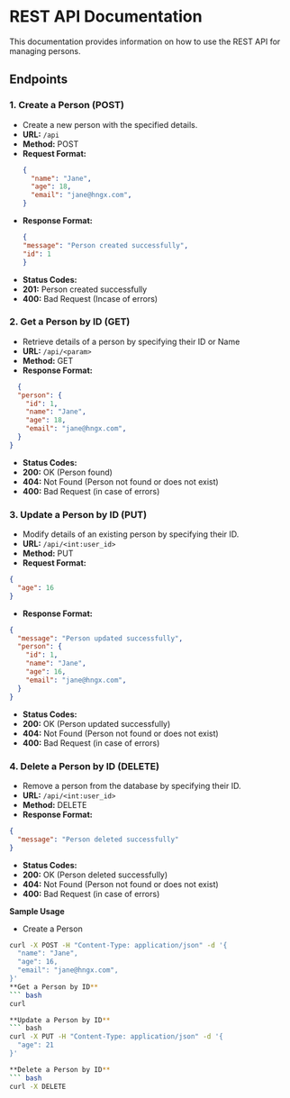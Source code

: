 # REST API Documentation

This documentation provides information on how to use the REST API for managing persons.


## Endpoints

### 1. Create a Person (POST)
- Create a new person with the specified details.
- **URL:** `/api`
- **Method:** POST
- **Request Format:**
  ```json
  {
    "name": "Jane",
    "age": 18,
    "email": "jane@hngx.com",
  }
  ```
- **Response Format:**
  ```json
  {
  "message": "Person created successfully",
  "id": 1
  }
  ```
- **Status Codes:**
- **201:** Person created successfully
- **400:** Bad Request (Incase of errors)

### 2. Get a Person by ID (GET)
- Retrieve details of a person by specifying their ID or Name
- **URL:** `/api/<param>`
- **Method:** GET
- **Response Format:**
``` json
  {
  "person": {
    "id": 1,
    "name": "Jane",
    "age": 18,
    "email": "jane@hngx.com",
  }
}
```
- **Status Codes:**
- **200:** OK (Person found)
- **404:** Not Found (Person not found or does not exist)
- **400:** Bad Request (in case of errors)

### 3. Update a Person by ID (PUT)
- Modify details of an existing person by specifying their ID.
- **URL:** `/api/<int:user_id>`
- **Method:** PUT
- **Request Format:**
``` json
{
  "age": 16
}
```
- **Response Format:**
``` json
{
  "message": "Person updated successfully",
  "person": {
    "id": 1,
    "name": "Jane",
    "age": 16,
    "email": "jane@hngx.com",
  }
}
```
- **Status Codes:**
- **200:** OK (Person updated successfully)
- **404:** Not Found (Person not found or does not exist)
- **400:** Bad Request (in case of errors)

### 4. Delete a Person by ID (DELETE)
- Remove a person from the database by specifying their ID.
- **URL:** `/api/<int:user_id>`
- **Method:** DELETE
- **Response Format:**
``` json
{
  "message": "Person deleted successfully"
}
```
- **Status Codes:**
- **200:** OK (Person deleted successfully)
- **404:** Not Found (Person not found or does not exist)
- **400:** Bad Request (in case of errors)

**Sample Usage**
- Create a Person
``` bash
curl -X POST -H "Content-Type: application/json" -d '{
  "name": "Jane",
  "age": 16,
  "email": "jane@hngx.com",
}' 
**Get a Person by ID**
``` bash
curl 

**Update a Person by ID**
``` bash
curl -X PUT -H "Content-Type: application/json" -d '{
  "age": 21
}' 

**Delete a Person by ID**
``` bash
curl -X DELETE 